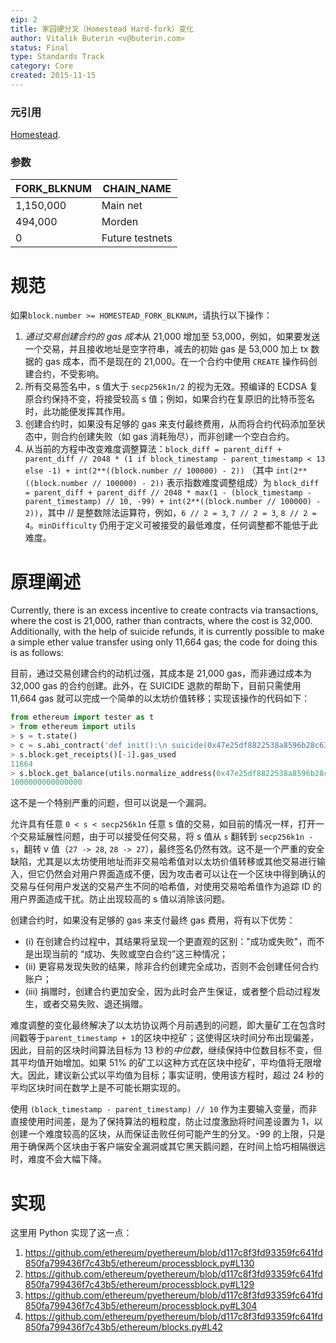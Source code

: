 ```yaml
---
eip: 2
title: 家园硬分叉（Homestead Hard-fork）变化
author: Vitalik Buterin <v@buterin.com>
status: Final
type: Standards Track
category: Core
created: 2015-11-15
---
```


### 元引用

[Homestead](./eip-606.md).

### 参数

| FORK_BLKNUM | CHAIN_NAME      |
| ----------- | --------------- |
| 1,150,000   | Main net        |
| 494,000     | Morden          |
| 0           | Future testnets |

# 规范

如果`block.number >= HOMESTEAD_FORK_BLKNUM`，请执行以下操作：

1. *通过交易创建合约的 gas 成本*从 21,000 增加至 53,000，例如，如果要发送一个交易，并且接收地址是空字符串，减去的初始 gas 是 53,000 加上 tx 数据的 gas 成本，而不是现在的 21,000。在一个合约中使用 `CREATE` 操作码创建合约，不受影响。
2. 所有交易签名中，s 值大于 `secp256k1n/2` 的视为无效。预编译的 ECDSA 复原合约保持不变，将接受较高 s 值；例如，如果合约在复原旧的比特币签名时，此功能便发挥其作用。
3. 创建合约时，如果没有足够的 gas 来支付最终费用，从而将合约代码添加至状态中，则合约创建失败（如 gas 消耗殆尽），而非创建一个空白合约。
4. 从当前的方程中改变难度调整算法：`block_diff = parent_diff + parent_diff // 2048 * (1 if block_timestamp - parent_timestamp < 13 else -1) + int(2**((block.number // 100000) - 2))` （其中 `int(2**((block.number // 100000) - 2))` 表示指数难度调整组成）为 `block_diff = parent_diff + parent_diff // 2048 * max(1 - (block_timestamp - parent_timestamp) // 10, -99) + int(2**((block.number // 100000) - 2))`，其中 // 是整数除法运算符，例如，`6 // 2 = 3`, `7 // 2 = 3`, `8 // 2 = 4`。`minDifficulty` 仍用于定义可被接受的最低难度，任何调整都不能低于此难度。

# 原理阐述

Currently, there is an excess incentive to create contracts via transactions, where the cost is 21,000, rather than contracts, where the cost is 32,000. Additionally, with the help of suicide refunds, it is currently possible to make a simple ether value transfer using only 11,664 gas; the code for doing this is as follows:

目前，通过交易创建合约的动机过强，其成本是 21,000 gas，而非通过成本为 32,000 gas 的合约创建。此外，在 SUICIDE 退款的帮助下，目前只需使用 11,664 gas 就可以完成一个简单的以太坊价值转移；实现该操作的代码如下：

```python
from ethereum import tester as t
> from ethereum import utils
> s = t.state()
> c = s.abi_contract('def init():\n suicide(0x47e25df8822538a8596b28c637896b4d143c351e)', endowment=10**15)
> s.block.get_receipts()[-1].gas_used
11664
> s.block.get_balance(utils.normalize_address(0x47e25df8822538a8596b28c637896b4d143c351e))
1000000000000000
```
这不是一个特别严重的问题，但可以说是一个漏洞。

允许具有任意 `0 < s < secp256k1n` 任意 s 值的交易，如目前的情况一样，打开一个交易延展性问题，由于可以接受任何交易，将 s 值从 `s` 翻转到 `secp256k1n - s`，翻转 v 值（`27 -> 28`, `28 -> 27`），最终签名仍然有效。这不是一个严重的安全缺陷，尤其是以太坊使用地址而非交易哈希值对以太坊价值转移或其他交易进行输入，但它仍然会对用户界面造成不便，因为攻击者可以让在一个区块中得到确认的交易与任何用户发送的交易产生不同的哈希值，对使用交易哈希值作为追踪 ID 的用户界面造成干扰。防止出现较高的 s 值以消除该问题。

创建合约时，如果没有足够的 gas 来支付最终 gas 费用，将有以下优势：
- (i) 在创建合约过程中，其结果将呈现一个更直观的区别："成功或失败"，而不是出现当前的 “成功、失败或空白合约”这三种情况；
- (ii) 更容易发现失败的结果，除非合约创建完全成功，否则不会创建任何合约账户；
- (iii) 捐赠时，创建合约更加安全，因为此时会产生保证，或者整个启动过程发生，或者交易失败、退还捐赠。

难度调整的变化最终解决了以太坊协议两个月前遇到的问题，即大量矿工在包含时间戳等于`parent_timestamp + 1`的区块中挖矿；这使得区块时间分布出现偏差，因此，目前的区块时间算法目标为 13 秒的*中位数*，继续保持中位数目标不变，但其平均值开始增加。如果 51% 的矿工以这种方式在区块中挖矿，平均值将无限增大。因此，建议新公式以平均值为目标；事实证明，使用该方程时，超过 24 秒的平均区块时间在数学上是不可能长期实现的。

使用 ``(block_timestamp - parent_timestamp) // 10`` 作为主要输入变量，而非直接使用时间差，是为了保持算法的粗粒度，防止过度激励将时间差设置为 1，以创建一个难度较高的区块，从而保证击败任何可能产生的分叉。-99 的上限，只是用于确保两个区块由于客户端安全漏洞或其它黑天鹅问题，在时间上恰巧相隔很远时，难度不会大幅下降。

# 实现

这里用 Python 实现了这一点：

1. https://github.com/ethereum/pyethereum/blob/d117c8f3fd93359fc641fd850fa799436f7c43b5/ethereum/processblock.py#L130
2. https://github.com/ethereum/pyethereum/blob/d117c8f3fd93359fc641fd850fa799436f7c43b5/ethereum/processblock.py#L129
3. https://github.com/ethereum/pyethereum/blob/d117c8f3fd93359fc641fd850fa799436f7c43b5/ethereum/processblock.py#L304
4. https://github.com/ethereum/pyethereum/blob/d117c8f3fd93359fc641fd850fa799436f7c43b5/ethereum/blocks.py#L42
